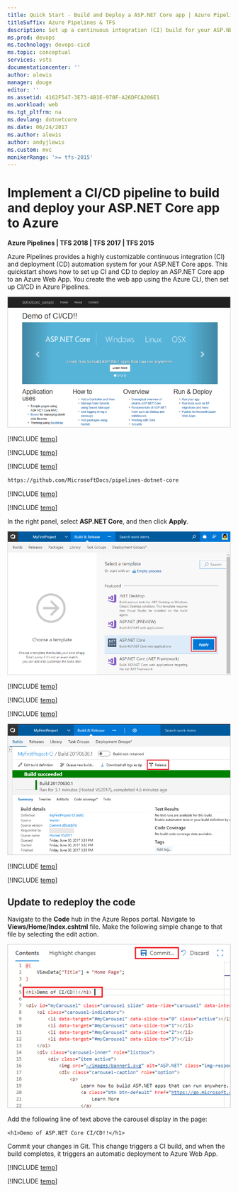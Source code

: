 ```yaml
---
title: Quick Start - Build and Deploy a ASP.NET Core app | Azure Pipelines
titleSuffix: Azure Pipelines & TFS
description: Set up a continuous integration (CI) build for your ASP.NET Core app, and then a continuous deployment (CD) release to Azure using Azure Pipelines
ms.prod: devops
ms.technology: devops-cicd
ms.topic: conceptual
services: vsts
documentationcenter: ''
author: alewis
manager: douge
editor: ''
ms.assetid: 4162F547-3E73-4B1E-970F-A26DFCA206E1
ms.workload: web
ms.tgt_pltfrm: na
ms.devlang: dotnetcore
ms.date: 06/24/2017
ms.author: alewis
author: andyjlewis
ms.custom: mvc
monikerRange: '>= tfs-2015'
---
```



# Implement a CI/CD pipeline to build and deploy your ASP.NET Core app to Azure

**Azure Pipelines | TFS 2018 | TFS 2017 | TFS 2015**

Azure Pipelines provides a highly customizable continuous integration (CI) and deployment (CD) automation system for your 
ASP.NET Core apps.
This quickstart shows how to set up CI and CD to deploy
an ASP.NET Core app
to an Azure Web App.
You create the web app using the Azure CLI, then set up CI/CD in Azure Pipelines.

![Screenshot showing ASP.NET Core web app](../../../apps/cd/azure/_img/aspnet-core-to-windows-vm/cicd-get-started-dotnetcore-sample.png)

[!INCLUDE [temp](../_shared/vsts-and-azure-setup.md)]

[!INCLUDE [temp](../_shared/create-azure-web-app.md)]

[!INCLUDE [temp](../_shared/import-code-1.md)]

```bash
https://github.com/MicrosoftDocs/pipelines-dotnet-core
```

[!INCLUDE [temp](../_shared/import-code-2.md)]

[!INCLUDE [temp](../_shared/set-up-ci-1.md)]

In the right panel, select **ASP.NET Core**, and then click **Apply**.

![Screenshot showing dotnet core template](../../../apps/aspnet/_shared/_img/apply-aspnet-core-build-template.png)

[!INCLUDE [temp](../_shared/set-up-ci-2.md)]

[!INCLUDE [temp](../_shared/set-up-ci-3.md)]

[!INCLUDE [temp](../_shared/set-up-cd-1.md)]

![Screenshot showing release action on build summary](../../../apps/cd/azure/_shared/_img/cicd-get-started-dotnetcore-release.png)

[!INCLUDE [temp](../_shared/set-up-cd-2.md)]

[!INCLUDE [temp](../_shared/set-up-cd-3.md)]

## Update to redeploy the code

Navigate to the **Code** hub in the Azure Repos portal. Navigate to **Views/Home/Index.cshtml** file. Make the following simple change to that file by selecting the edit action.

![Screenshot showing update to code](../../../apps/cd/azure/_shared/_img/aspnet-core-code-change.png)

Add the following line of text above the carousel display in the page:
```
<h1>Demo of ASP.NET Core CI/CD!!</h1>
```

Commit your changes in Git. This change triggers a CI build, and when the build completes, it triggers an automatic deployment to Azure Web App.

[!INCLUDE [temp](../_shared/browse-to-web-app.md)]

[!INCLUDE [temp](../_shared/clean-up-resources.md)]

